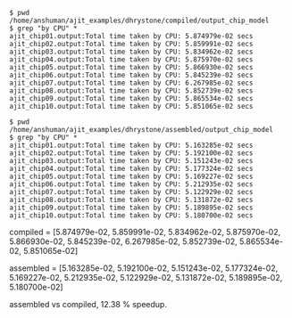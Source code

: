     $ pwd                                                             
    /home/anshuman/ajit_examples/dhrystone/compiled/output_chip_model
    $ grep "by CPU" *         
    ajit_chip01.output:Total time taken by CPU: 5.874979e-02 secs     
    ajit_chip02.output:Total time taken by CPU: 5.859991e-02 secs     
    ajit_chip03.output:Total time taken by CPU: 5.834962e-02 secs     
    ajit_chip04.output:Total time taken by CPU: 5.875970e-02 secs     
    ajit_chip05.output:Total time taken by CPU: 5.866930e-02 secs     
    ajit_chip06.output:Total time taken by CPU: 5.845239e-02 secs     
    ajit_chip07.output:Total time taken by CPU: 6.267985e-02 secs     
    ajit_chip08.output:Total time taken by CPU: 5.852739e-02 secs     
    ajit_chip09.output:Total time taken by CPU: 5.865534e-02 secs            
    ajit_chip10.output:Total time taken by CPU: 5.851065e-02 secs            
                                                                             
    $ pwd                                                                    
    /home/anshuman/ajit_examples/dhrystone/assembled/output_chip_model       
    $ grep "by CPU" *                                                        
    ajit_chip01.output:Total time taken by CPU: 5.163285e-02 secs            
    ajit_chip02.output:Total time taken by CPU: 5.192100e-02 secs            
    ajit_chip03.output:Total time taken by CPU: 5.151243e-02 secs            
    ajit_chip04.output:Total time taken by CPU: 5.177324e-02 secs            
    ajit_chip05.output:Total time taken by CPU: 5.169227e-02 secs            
    ajit_chip06.output:Total time taken by CPU: 5.212935e-02 secs            
    ajit_chip07.output:Total time taken by CPU: 5.122929e-02 secs            
    ajit_chip08.output:Total time taken by CPU: 5.131872e-02 secs            
    ajit_chip09.output:Total time taken by CPU: 5.189895e-02 secs            
    ajit_chip10.output:Total time taken by CPU: 5.180700e-02 secs

compiled = [5.874979e-02, 5.859991e-02, 5.834962e-02, 5.875970e-02, 5.866930e-02, 5.845239e-02, 6.267985e-02, 5.852739e-02, 5.865534e-02, 5.851065e-02]

assembled = [5.163285e-02, 5.192100e-02, 5.151243e-02, 5.177324e-02, 5.169227e-02, 5.212935e-02, 5.122929e-02, 5.131872e-02, 5.189895e-02, 5.180700e-02]

assembled vs compiled, 12.38 % speedup.
